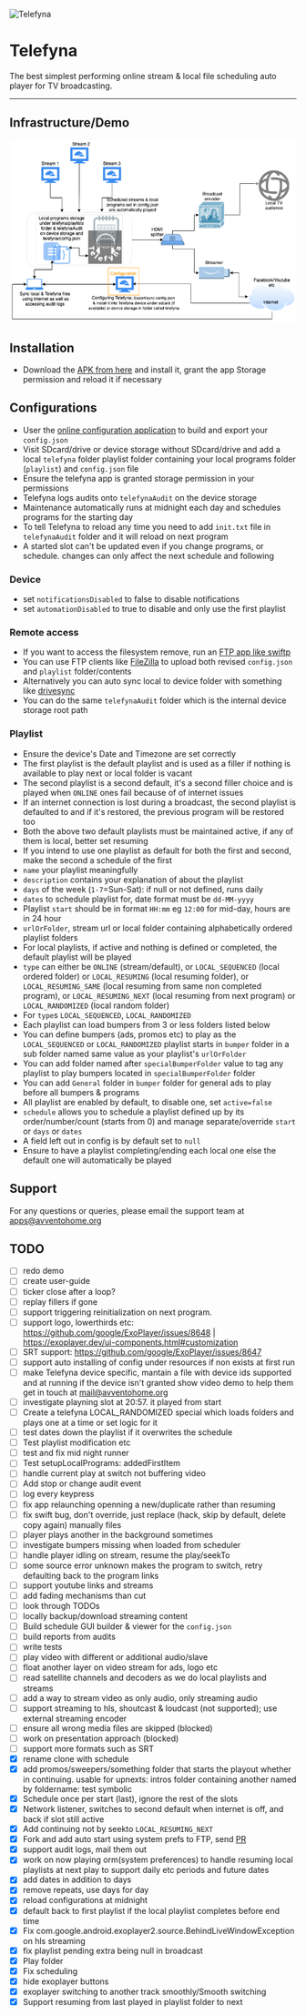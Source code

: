 ![Telefyna](https://avventohome.org/wp-content/uploads/2020/12/telefyna.png "Telefyna")

# Telefyna
The best simplest performing online stream & local file scheduling auto player for TV broadcasting.
______

## Infrastructure/Demo
[![Telefyna Demo](telefyna/telefynaDesign.png)](https://youtu.be/jTlgO9NGFdE)

## Installation
* Download the [APK from here](https://github.com/avventoapps/avvento/releases/latest/download/telefyna.apk) and install it, grant the app Storage permission and reload it if necessary

## Configurations
* User the [online configuration application](https://avventomedia.org/telefyna/configuration.html) to build and export your `config.json`
* Visit SDcard/drive or device storage without SDcard/drive and add a local `telefyna` folder playlist folder containing your local programs folder (`playlist`) and `config.json` file
* Ensure the telefyna app is granted storage permission in your permissions
* Telefyna logs audits onto `telefynaAudit` on the device storage
* Maintenance automatically runs at midnight each day and schedules programs for the starting day
* To tell Telefyna to reload any time you need to add `init.txt` file in `telefynaAudit` folder and it will reload on next program
* A started slot can't be updated even if you change programs, or schedule. changes can only affect the next schedule and following

### Device
* set `notificationsDisabled` to false to disable notifications
* set `automationDisabled` to true to disable and only use the first playlist

### Remote access
* If you want to access the filesystem remove, run an [FTP app like swiftp](https://github.com/avventoapps/avvento/releases/latest/download/swiftp.apk)
* You can use FTP clients like [FileZilla](https://filezilla-project.org/) to upload both revised `config.json` and `playlist` folder/contents
* Alternatively you can auto sync local to device folder with something like [drivesync](https://github.com/avventoapps/avvento/releases/download/1.0/drivesync.apk)
* You can do the same `telefynaAudit` folder which is the internal device storage root path

### Playlist
* Ensure the device's Date and Timezone are set correctly
* The first playlist is the default  playlist and is used as a filler if nothing is available to play next or local folder is vacant
* The second playlist is a second default, it's a second filler choice and is played when `ONLINE` ones fail because of of internet issues
* If an internet connection is lost during a broadcast, the second playlist is defaulted to and if it's restored, the previous program will be restored too
* Both the above two default playlists must be maintained active, if any of them is local, better set resuming
* If you intend to use one playlist as default for both the first and second, make the second a schedule of the first
* `name` your playlist meaningfully
* `description` contains your explanation of about the playlist
* `days` of the week (`1-7`=Sun-Sat): if null or not defined, runs daily
* `dates` to schedule playlist for, date format must be `dd-MM-yyyy`
* Playlist `start` should be in format `HH:mm` eg `12:00` for mid-day, hours are in 24 hour
* `urlOrFolder`, stream url or local folder containing alphabetically ordered playlist folders
* For local playlists, if active and nothing is defined or completed, the default playlist will be played
* `type` can either be `ONLINE` (stream/default), or `LOCAL_SEQUENCED` (local ordered folder) or `LOCAL_RESUMING` (local resuming folder), or `LOCAL_RESUMING_SAME` (local resuming from same non completed program), or `LOCAL_RESUMING_NEXT` (local resuming from next program) or `LOCAL_RANDOMIZED` (local random folder)
* For `type`s `LOCAL_SEQUENCED`, `LOCAL_RANDOMIZED`
* Each playlist can load bumpers from 3 or less folders listed below
* You can define bumpers (ads, promos etc) to play as the `LOCAL_SEQUENCED` or `LOCAL_RANDOMIZED` playlist starts in `bumper` folder in a sub folder named same value as your playlist's `urlOrFolder`
* You can add folder named after `specialBumperFolder` value to tag any playlist to play bumpers located in `specialBumperFolder` folder 
* You can add `General` folder in `bumper` folder for general ads to play before all bumpers & programs
* All playlist are enabled by default, to disable one, set `active=false`
* `schedule` allows you to schedule a playlist defined up by its order/number/count (starts from 0) and manage separate/override `start` or `days` or `dates`
* A field left out in config is by default set to `null`
* Ensure to have a playlist completing/ending each local one else the default one will automatically be played

## Support
For any questions or queries, please email the support team at apps@avventohome.org


## TODO
- [ ] redo demo
- [ ] create user-guide
- [ ] ticker close after a loop?
- [ ] replay fillers if gone
- [ ] support triggering reinitialization on next program.
- [ ] support logo, lowerthirds etc: https://github.com/google/ExoPlayer/issues/8648 | https://exoplayer.dev/ui-components.html#customization
- [ ] SRT support: https://github.com/google/ExoPlayer/issues/8647
- [ ] support auto installing of config under resources if non exists at first run
- [ ] make Telefyna device specific, mantain a file with device ids supported and at running if the device isn't granted show video demo to help them get in touch at mail@avventohome.org
- [ ] investigate playning slot at 20:57. it played from start
- [ ] Create a telefyna LOCAL_RANDOMIZED special which loads folders and plays one at a time or set logic for it
- [ ] test dates down the playlist if it overwrites the schedule
- [ ] Test playlist modification etc
- [ ] test and fix mid night runner
- [ ] Test setupLocalPrograms: addedFirstItem
- [ ] handle current play at switch not buffering video
- [ ] Add stop or change audit event
- [ ] log every keypress
- [ ] fix app relaunching openning a new/duplicate rather than resuming
- [ ] fix swift bug, don't override, just replace (hack, skip by default, delete copy again) manually files
- [ ] player plays another in the background sometimes
- [ ] investigate bumpers missing when loaded from scheduler
- [ ] handle player idling on stream, resume the play/seekTo
- [ ] some source error unknown makes the program to switch, retry defaulting back to the program
links
- [ ] support youtube links and streams
- [ ] add fading mechanisms than cut
- [ ] look through TODOs
- [ ] locally backup/download streaming content
- [ ] Build schedule GUI builder & viewer for the `config.json`
- [ ] build reports from audits
- [ ] write tests
- [ ] play video with different or additional audio/slave
- [ ] float another layer on video stream for ads, logo etc
- [ ] read satellite channels and decoders as we do local playlists and streams
- [ ] add a way to stream video as only audio, only streaming audio
- [ ] support streaming to hls, shoutcast & loudcast (not supported); use external streaming encoder
- [ ] ensure all wrong media files are skipped (blocked)
- [ ] work on presentation approach (blocked)
- [ ] support more formats such as SRT
- [x] rename clone with schedule
- [x] add promos/sweepers/something folder that starts the playout whether in continuing. usable for upnexts: intros folder containing another named by foldername: test symbolic 
- [x] Schedule once per start (last), ignore the rest of the slots
- [x] Network listener, switches to second default when internet is off, and back if slot still active
- [x] Add continuing not by seekto `LOCAL_RESUMING_NEXT`
- [x] Fork and add auto start using system prefs to FTP, send [PR](https://github.com/ppareit/swiftp/pull/163)
- [x] support audit logs, mail them out
- [x] work on now playing orm(system preferences) to handle resuming local playlists at next play to support daily etc periods and future dates
- [x] add dates in addition to days
- [x] remove repeats, use days for day
- [x] reload configurations at midnight
- [x] default back to first playlist if the local playlist completes before end time
- [x] Fix com.google.android.exoplayer2.source.BehindLiveWindowException on hls streaming
- [x] fix playlist pending extra being null in broadcast
- [x] Play folder
- [x] Fix scheduling
- [x] hide exoplayer buttons
- [x] exoplayer switching to another track smoothly/Smooth switching
- [x] Support resuming from last played in playlist folder to next